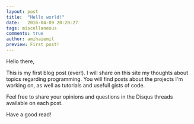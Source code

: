 ```yaml
---
layout: post
title:  "Hello world!"
date:   2016-04-09 20:20:27
tags: miscellaneous
comments: true
author: amihaiemil
preview: First post!
---
```


Hello there,

This is my first blog post (ever!).
I will share on this site my thoughts about topics regarding programming.
You will find posts about the projects I'm working on, as well as tutorials
and usefull gists of code.

Feel free to share your opinions and questions in the Disqus threads available
on each post.

Have a good read!
